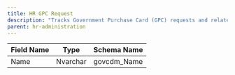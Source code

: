 ```yaml
---
title: HR GPC Request
description: "Tracks Government Purchase Card (GPC) requests and related approvals."
parent: hr-administration
---
```


| Field Name | Type    | Schema Name         |
|------------|---------|--------------------|
| Name       | Nvarchar| govcdm_Name        |
